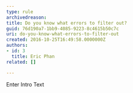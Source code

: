 ```yaml
---
type: rule
archivedreason: 
title: Do you know what errors to filter out?
guid: 76d190a7-1bb9-4085-9223-8c4615b50c7c
uri: do-you-know-what-errors-to-filter-out
created: 2016-10-25T16:49:58.0000000Z
authors:
- id: 3
  title: Eric Phan
related: []

---
```



Enter Intro Text
<br><excerpt class='endintro'></excerpt><br>




